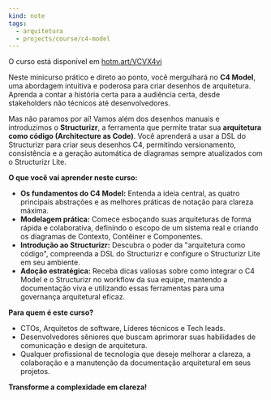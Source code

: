 ```yaml
---
kind: note
tags:
  - arquitetura
  - projects/course/c4-model
---
```


O curso está disponível em [hotm.art/VCVX4vi](https://hotm.art/VCVX4vi)

Neste minicurso prático e direto ao ponto, você mergulhará no **C4 Model**, uma abordagem intuitiva e poderosa para criar desenhos de arquitetura. Aprenda a contar a história certa para a audiência certa, desde stakeholders não técnicos até desenvolvedores.

Mas não paramos por aí! Vamos além dos desenhos manuais e introduzimos o **Structurizr**, a ferramenta que permite tratar sua **arquitetura como código (Architecture as Code)**. Você aprenderá a usar a DSL do Structurizr para criar seus desenhos C4, permitindo versionamento, consistência e a geração automática de diagramas sempre atualizados com o Structurizr Lite.

**O que você vai aprender neste curso:**

- **Os fundamentos do C4 Model:** Entenda a ideia central, as quatro principais abstrações e as melhores práticas de notação para clareza máxima.
- **Modelagem prática:** Comece esboçando suas arquiteturas de forma rápida e colaborativa, definindo o escopo de um sistema real e criando os diagramas de Contexto, Contêiner e Componentes.
- **Introdução ao Structurizr:** Descubra o poder da "arquitetura como código", compreenda a DSL do Structurizr e configure o Structurizr Lite em seu ambiente.
- **Adoção estratégica:** Receba dicas valiosas sobre como integrar o C4 Model e o Structurizr no workflow da sua equipe, mantendo a documentação viva e utilizando essas ferramentas para uma governança arquitetural eficaz.

**Para quem é este curso?**

- CTOs, Arquitetos de software, Líderes técnicos e Tech leads.
- Desenvolvedores sêniores que buscam aprimorar suas habilidades de comunicação e design de arquitetura.
- Qualquer profissional de tecnologia que deseje melhorar a clareza, a colaboração e a manutenção da documentação arquitetural em seus projetos.

**Transforme a complexidade em clareza!**